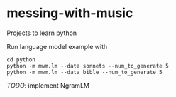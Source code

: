 # messing-with-music
Projects to learn python


Run language model example with

    cd python
    python -m mwm.lm --data sonnets --num_to_generate 5
    python -m mwm.lm --data bible --num_to_generate 5

_TODO_: implement NgramLM
